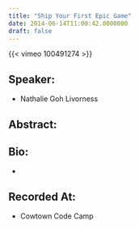 ```yaml
---
title: "Ship Your First Epic Game"
date: 2014-06-14T11:00:42.0000000
draft: false
---
```


{{< vimeo 100491274 >}}

## Speaker:

 - Nathalie Goh Livorness

## Abstract:



## Bio:

 - 

## Recorded At:

 - Cowtown Code Camp

